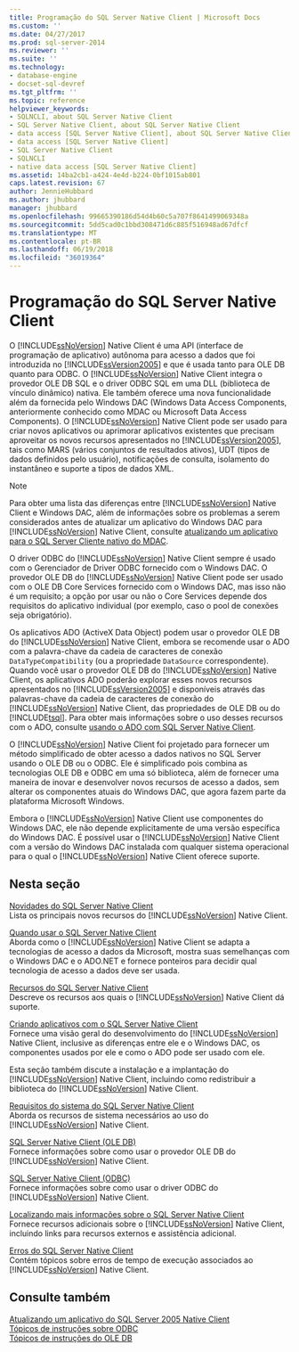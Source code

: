 ```yaml
---
title: Programação do SQL Server Native Client | Microsoft Docs
ms.custom: ''
ms.date: 04/27/2017
ms.prod: sql-server-2014
ms.reviewer: ''
ms.suite: ''
ms.technology:
- database-engine
- docset-sql-devref
ms.tgt_pltfrm: ''
ms.topic: reference
helpviewer_keywords:
- SQLNCLI, about SQL Server Native Client
- SQL Server Native Client, about SQL Server Native Client
- data access [SQL Server Native Client], about SQL Server Native Client
- data access [SQL Server Native Client]
- SQL Server Native Client
- SQLNCLI
- native data access [SQL Server Native Client]
ms.assetid: 14ba2cb1-a424-4e4d-b224-0bf1015ab801
caps.latest.revision: 67
author: JennieHubbard
ms.author: jhubbard
manager: jhubbard
ms.openlocfilehash: 99665390186d54d4b60c5a707f8641499069348a
ms.sourcegitcommit: 5dd5cad0c1bbd308471d6c885f516948ad67dfcf
ms.translationtype: MT
ms.contentlocale: pt-BR
ms.lasthandoff: 06/19/2018
ms.locfileid: "36019364"
---
```

# <a name="sql-server-native-client-programming"></a>Programação do SQL Server Native Client
  O [!INCLUDE[ssNoVersion](../../includes/ssnoversion-md.md)] Native Client é uma API (interface de programação de aplicativo) autônoma para acesso a dados que foi introduzida no [!INCLUDE[ssVersion2005](../../includes/ssversion2005-md.md)] e que é usada tanto para OLE DB quanto para ODBC. O [!INCLUDE[ssNoVersion](../../includes/ssnoversion-md.md)] Native Client integra o provedor OLE DB SQL e o driver ODBC SQL em uma DLL (biblioteca de vínculo dinâmico) nativa. Ele também oferece uma nova funcionalidade além da fornecida pelo Windows DAC (Windows Data Access Components, anteriormente conhecido como MDAC ou Microsoft Data Access Components). O [!INCLUDE[ssNoVersion](../../includes/ssnoversion-md.md)] Native Client pode ser usado para criar novos aplicativos ou aprimorar aplicativos existentes que precisam aproveitar os novos recursos apresentados no [!INCLUDE[ssVersion2005](../../includes/ssversion2005-md.md)], tais como MARS (vários conjuntos de resultados ativos), UDT (tipos de dados definidos pelo usuário), notificações de consulta, isolamento do instantâneo e suporte a tipos de dados XML.  
  
> [!NOTE]  
>  Para obter uma lista das diferenças entre [!INCLUDE[ssNoVersion](../../includes/ssnoversion-md.md)] Native Client e Windows DAC, além de informações sobre os problemas a serem considerados antes de atualizar um aplicativo do Windows DAC para [!INCLUDE[ssNoVersion](../../includes/ssnoversion-md.md)] Native Client, consulte [atualizando um aplicativo para o SQL Server Cliente nativo do MDAC](applications/updating-an-application-to-sql-server-native-client-from-mdac.md).  
  
 O driver ODBC do [!INCLUDE[ssNoVersion](../../includes/ssnoversion-md.md)] Native Client sempre é usado com o Gerenciador de Driver ODBC fornecido com o Windows DAC. O provedor OLE DB do [!INCLUDE[ssNoVersion](../../includes/ssnoversion-md.md)] Native Client pode ser usado com o OLE DB Core Services fornecido com o Windows DAC, mas isso não é um requisito; a opção por usar ou não o Core Services depende dos requisitos do aplicativo individual (por exemplo, caso o pool de conexões seja obrigatório).  
  
 Os aplicativos ADO (ActiveX Data Object) podem usar o provedor OLE DB do [!INCLUDE[ssNoVersion](../../includes/ssnoversion-md.md)] Native Client, embora se recomende usar o ADO com a palavra-chave da cadeia de caracteres de conexão `DataTypeCompatibility` (ou a propriedade `DataSource` correspondente). Quando você usar o provedor OLE DB do [!INCLUDE[ssNoVersion](../../includes/ssnoversion-md.md)] Native Client, os aplicativos ADO poderão explorar esses novos recursos apresentados no [!INCLUDE[ssVersion2005](../../includes/ssversion2005-md.md)] e disponíveis através das palavras-chave da cadeia de caracteres de conexão do [!INCLUDE[ssNoVersion](../../includes/ssnoversion-md.md)] Native Client, das propriedades de OLE DB ou do [!INCLUDE[tsql](../../includes/tsql-md.md)]. Para obter mais informações sobre o uso desses recursos com o ADO, consulte [usando o ADO com SQL Server Native Client](applications/using-ado-with-sql-server-native-client.md).  
  
 O [!INCLUDE[ssNoVersion](../../includes/ssnoversion-md.md)] Native Client foi projetado para fornecer um método simplificado de obter acesso a dados nativos no SQL Server usando o OLE DB ou o ODBC. Ele é simplificado pois combina as tecnologias OLE DB e ODBC em uma só biblioteca, além de fornecer uma maneira de inovar e desenvolver novos recursos de acesso a dados, sem alterar os componentes atuais do Windows DAC, que agora fazem parte da plataforma Microsoft Windows.  
  
 Embora o [!INCLUDE[ssNoVersion](../../includes/ssnoversion-md.md)] Native Client use componentes do Windows DAC, ele não depende explicitamente de uma versão específica do Windows DAC. É possível usar o [!INCLUDE[ssNoVersion](../../includes/ssnoversion-md.md)] Native Client com a versão do Windows DAC instalada com qualquer sistema operacional para o qual o [!INCLUDE[ssNoVersion](../../includes/ssnoversion-md.md)] Native Client oferece suporte.  
  
## <a name="in-this-section"></a>Nesta seção  
 [Novidades do SQL Server Native Client](sql-server-native-client.md)  
 Lista os principais novos recursos do [!INCLUDE[ssNoVersion](../../includes/ssnoversion-md.md)] Native Client.  
  
 [Quando usar o SQL Server Native Client](when-to-use-sql-server-native-client.md)  
 Aborda como o [!INCLUDE[ssNoVersion](../../includes/ssnoversion-md.md)] Native Client se adapta a tecnologias de acesso a dados da Microsoft, mostra suas semelhanças com o Windows DAC e o ADO.NET e fornece ponteiros para decidir qual tecnologia de acesso a dados deve ser usada.  
  
 [Recursos do SQL Server Native Client](features/sql-server-native-client-features.md)  
 Descreve os recursos aos quais o [!INCLUDE[ssNoVersion](../../includes/ssnoversion-md.md)] Native Client dá suporte.  
  
 [Criando aplicativos com o SQL Server Native Client](applications/building-applications-with-sql-server-native-client.md)  
 Fornece uma visão geral do desenvolvimento do [!INCLUDE[ssNoVersion](../../includes/ssnoversion-md.md)] Native Client, inclusive as diferenças entre ele e o Windows DAC, os componentes usados por ele e como o ADO pode ser usado com ele.  
  
 Esta seção também discute a instalação e a implantação do [!INCLUDE[ssNoVersion](../../includes/ssnoversion-md.md)] Native Client, incluindo como redistribuir a biblioteca do [!INCLUDE[ssNoVersion](../../includes/ssnoversion-md.md)] Native Client.  
  
 [Requisitos do sistema do SQL Server Native Client](system-requirements-for-sql-server-native-client.md)  
 Aborda os recursos de sistema necessários ao uso do [!INCLUDE[ssNoVersion](../../includes/ssnoversion-md.md)] Native Client.  
  
 [SQL Server Native Client &#40;OLE DB&#41;](ole-db/sql-server-native-client-ole-db.md)  
 Fornece informações sobre como usar o provedor OLE DB do [!INCLUDE[ssNoVersion](../../includes/ssnoversion-md.md)] Native Client.  
  
 [SQL Server Native Client &#40;ODBC&#41;](odbc/sql-server-native-client-odbc.md)  
 Fornece informações sobre como usar o driver ODBC do [!INCLUDE[ssNoVersion](../../includes/ssnoversion-md.md)] Native Client.  
  
 [Localizando mais informações sobre o SQL Server Native Client](finding-more-sql-server-native-client-information.md)  
 Fornece recursos adicionais sobre o [!INCLUDE[ssNoVersion](../../includes/ssnoversion-md.md)] Native Client, incluindo links para recursos externos e assistência adicional.  
  
 [Erros do SQL Server Native Client](../native-client-ole-db-errors/errors.md)  
 Contém tópicos sobre erros de tempo de execução associados ao [!INCLUDE[ssNoVersion](../../includes/ssnoversion-md.md)] Native Client.  
  
## <a name="see-also"></a>Consulte também  
 [Atualizando um aplicativo do SQL Server 2005 Native Client](applications/updating-an-application-from-sql-server-2005-native-client.md)   
 [Tópicos de instruções sobre ODBC](../native-client-odbc-how-to/odbc-how-to-topics.md)   
 [Tópicos de instruções do OLE DB](../native-client-ole-db-how-to/ole-db-how-to-topics.md)  
  
  